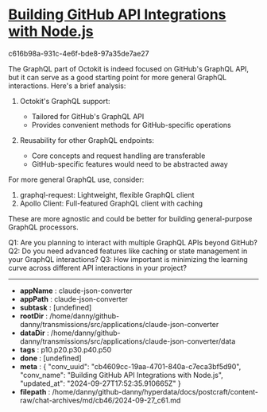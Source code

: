 # [Building GitHub API Integrations with Node.js](https://claude.ai/chat/cb4609cc-19aa-4701-840a-c7eca3bf5d90)

c616b98a-931c-4e6f-bde8-97a35de7ae27

 The GraphQL part of Octokit is indeed focused on GitHub's GraphQL API, but it can serve as a good starting point for more general GraphQL interactions. Here's a brief analysis:

1. Octokit's GraphQL support:
   - Tailored for GitHub's GraphQL API
   - Provides convenient methods for GitHub-specific operations

2. Reusability for other GraphQL endpoints:
   - Core concepts and request handling are transferable
   - GitHub-specific features would need to be abstracted away

For more general GraphQL use, consider:

1. graphql-request: Lightweight, flexible GraphQL client
2. Apollo Client: Full-featured GraphQL client with caching

These are more agnostic and could be better for building general-purpose GraphQL processors.

Q1: Are you planning to interact with multiple GraphQL APIs beyond GitHub?
Q2: Do you need advanced features like caching or state management in your GraphQL interactions?
Q3: How important is minimizing the learning curve across different API interactions in your project?

---

* **appName** : claude-json-converter
* **appPath** : claude-json-converter
* **subtask** : [undefined]
* **rootDir** : /home/danny/github-danny/transmissions/src/applications/claude-json-converter
* **dataDir** : /home/danny/github-danny/transmissions/src/applications/claude-json-converter/data
* **tags** : p10.p20.p30.p40.p50
* **done** : [undefined]
* **meta** : {
  "conv_uuid": "cb4609cc-19aa-4701-840a-c7eca3bf5d90",
  "conv_name": "Building GitHub API Integrations with Node.js",
  "updated_at": "2024-09-27T17:52:35.910665Z"
}
* **filepath** : /home/danny/github-danny/hyperdata/docs/postcraft/content-raw/chat-archives/md/cb46/2024-09-27_c61.md